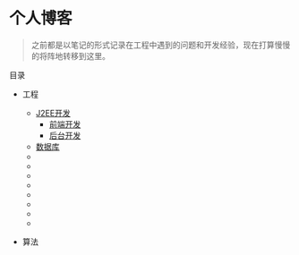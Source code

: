 # 个人博客

> 之前都是以笔记的形式记录在工程中遇到的问题和开发经验，现在打算慢慢的将阵地转移到这里。

目录

* 工程
   * [J2EE开发]()
      * [前端开发]()
      * [后台开发]()
   * [数据库](database/mysql/single_score_rank.md)
   * []()
   * []()
   * []()
   * []()
   * []()
   * []()
   * []()
   * []()

* 算法
